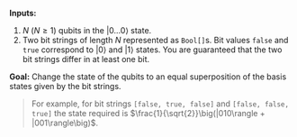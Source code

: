 **Inputs:** 

1. $N$ ($N \ge 1$) qubits in the $|0 \dots 0\rangle$ state.
2. Two bit strings of length $N$ represented as `Bool[]`s. Bit values `false` and `true` correspond to $|0\rangle$ and $|1\rangle$ states. You are guaranteed that the two bit strings differ in at least one bit.

**Goal:**  Change the state of the qubits to an equal superposition of the basis states given by the bit strings.

> For example, for bit strings `[false, true, false]` and `[false, false, true]` the state required is $\frac{1}{\sqrt{2}}\big(|010\rangle + |001\rangle\big)$.